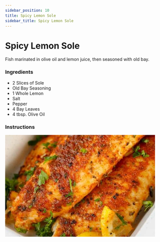 ```yaml
---
sidebar_position: 10
title: Spicy Lemon Sole
sidebar_title: Spicy Lemon Sole
---
```


# Spicy Lemon Sole 
Fish marinated in olive oil and lemon juice, then seasoned with old bay.

### Ingredients
- 2 Slices of Sole
- Old Bay Seasoning
- 1 Whole Lemon
- Salt
- Pepper
- 4 Bay Leaves
- 4 tbsp. Olive Oil

### Instructions

![Lemon Sole](./lemon-sole.png)